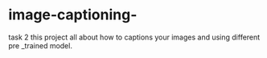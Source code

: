 # image-captioning-
 task 2 this project all about how to captions your images and using different pre _trained model.
